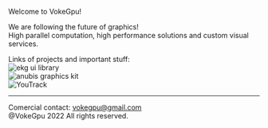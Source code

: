 Welcome to VokeGpu!

We are following the future of graphics!  
High parallel computation, high performance solutions and custom visual services. 

Links of projects and important stuff:  
![ekg ui library](https://github.com/vokegpu/ekg-ui-library)  
![anubis graphics kit](https://github.com/vokegpu/anubis-graphics-kit)  
![YouTrack](https://vokegpu.youtrack.cloud)  

---

Comercial contact: vokegpu@gmail.com  
@VokeGpu 2022 All rights reserved.
